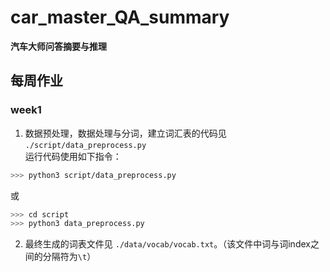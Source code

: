 # car_master_QA_summary
**汽车大师问答摘要与推理**
## 每周作业
### week1
1. 数据预处理，数据处理与分词，建立词汇表的代码见 `./script/data_preprocess.py`<br>
运行代码使用如下指令：
```bash
>>> python3 script/data_preprocess.py
```
或
```bash
>>> cd script
>>> python3 data_preprocess.py
```
2. 最终生成的词表文件见 `./data/vocab/vocab.txt`。（该文件中词与词index之间的分隔符为`\t`）


